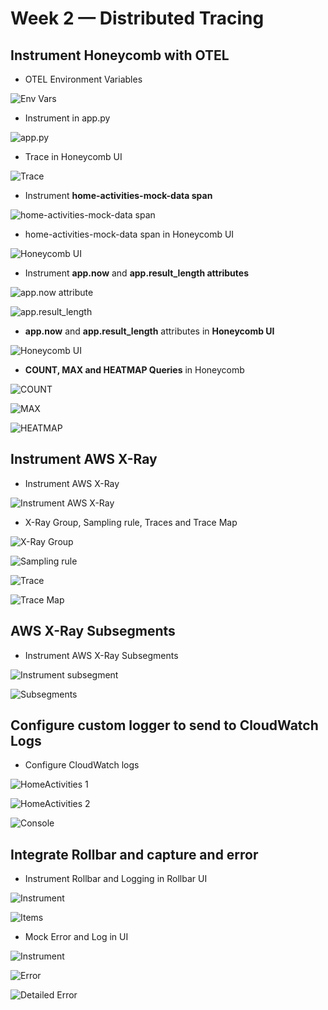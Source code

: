 # Week 2 — Distributed Tracing

## Instrument Honeycomb with OTEL 

- OTEL Environment Variables

![Env Vars](assets/Week-2_Instrument_Honeycomb_Env_Vars.jpg)

- Instrument in app.py

![app.py](assets/Week-2_Instrument_Honeycomb_app.jpg)

- Trace in Honeycomb UI

![Trace](assets/Week-2_Honecomb_traces_1.jpg)

- Instrument **home-activities-mock-data span**

![home-activities-mock-data span](assets/Week-2_Home_activities_trace._and_home-activities-mock-data_spanjpg.jpg)

- home-activities-mock-data span in Honeycomb UI

![Honeycomb UI](assets/Week-2_Honeycomb_Home_activities_trace._and_home-activities-mock-data_spanjpg.jpg)

- Instrument **app.now** and **app.result_length attributes**

![app.now attribute](assets/Week-2_app.now_attribute.jpg)

![app.result_length](assets/Week-2_app.result_length_attribute.jpg)

- **app.now** and **app.result_length** attributes in **Honeycomb UI**

![Honeycomb UI](assets/Week-2_Honeycomb_attributes.jpg)

- **COUNT, MAX and HEATMAP Queries** in Honeycomb

![COUNT](assets/Week-2_Query_count_trace.trace_id.jpg)

![MAX](assets/Week-2_Query_Max_app.result_lengthexists.jpg)

![HEATMAP](assets/Week-2_Query_Heatmap.jpg)

## Instrument AWS X-Ray

- Instrument AWS X-Ray

![Instrument AWS X-Ray](assets/Week-2_Instrument_X-Ray.jpg)

- X-Ray Group, Sampling rule, Traces and Trace Map

![X-Ray Group](assets/Week-2_X-Ray_Group.jpg)

![Sampling rule](assets/Week-2_X-Ray_Sampling_rules.jpg)

![Trace](assets/Week-2_X-Ray_Trace_1jpg.jpg)

![Trace Map](assets/Week-2_trace_map.jpg)

## AWS X-Ray Subsegments

- Instrument AWS X-Ray Subsegments

![Instrument subsegment](assets/Week-2_X-Ray_Subsegment_Instrument.jpg)

![Subsegments](assets/Week-2_X-Ray_Subsegment_UI.jpg)

## Configure custom logger to send to CloudWatch Logs

- Configure CloudWatch logs

![HomeActivities 1](assets/Week-2_CW_logs_HomeActivities_1.jpg)

![HomeActivities 2](assets/Week-2_CW_logs_HomeActivities_2.jpg)

![Console](assets/Week-2_CW_logs.jpg)

## Integrate Rollbar and capture and error

- Instrument Rollbar and Logging in Rollbar UI

![Instrument](assets/Week-2_Instrument_Rollbar.jpg)

![Items](assets/Week-2_Rollbar_Items.jpg)

- Mock Error and Log in UI

![Instrument](assets/Week-2_Rollbar_Error.jpg)

![Error](assets/Week-2_Rollbar_Error_UI.jpg)

![Detailed Error](assets/Week-2_Rollbar_Error_UI_Details.jpg)
